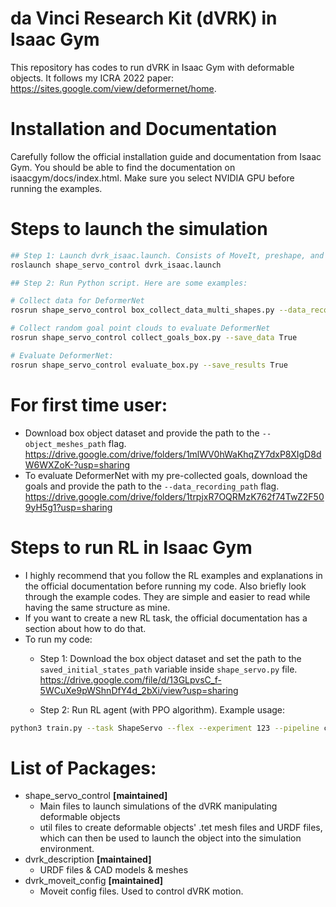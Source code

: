 da Vinci Research Kit (dVRK) in Isaac Gym
====================
This repository has codes to run dVRK in Isaac Gym with deformable objects. It follows my ICRA 2022 paper: https://sites.google.com/view/deformernet/home.  

# Installation and Documentation
Carefully follow the official installation guide and documentation from Isaac Gym. You should be able to find the documentation on isaacgym/docs/index.html. Make sure you select NVIDIA GPU before running the examples.

# Steps to launch the simulation
```sh
## Step 1: Launch dvrk_isaac.launch. Consists of MoveIt, preshape, and PyKDL server.
roslaunch shape_servo_control dvrk_isaac.launch

## Step 2: Run Python script. Here are some examples:

# Collect data for DeformerNet
rosrun shape_servo_control box_collect_data_multi_shapes.py --data_recording_path /home/baothach/Documents/random_stuff --save_data True

# Collect random goal point clouds to evaluate DeformerNet
rosrun shape_servo_control collect_goals_box.py --save_data True

# Evaluate DeformerNet:
rosrun shape_servo_control evaluate_box.py --save_results True
```

# For first time user:
* Download box object dataset and provide the path to the `--object_meshes_path` flag. https://drive.google.com/drive/folders/1mlWV0hWaKhqZY7dxP8XIgD8dW6WXZoK-?usp=sharing
* To evaluate DeformerNet with my pre-collected goals, download the goals and provide the path to the `--data_recording_path` flag. https://drive.google.com/drive/folders/1trpjxR7OQRMzK762f74TwZ2F509yH5g1?usp=sharing


# Steps to run RL in Isaac Gym
* I highly recommend that you follow the RL examples and explanations in the official documentation before running my code. Also briefly look through the example codes. They are simple and easier to read while having the same structure as mine.
* If you want to create a new RL task, the official documentation has a section about how to do that.
* To run my code:
    * Step 1: 
Download the box object dataset and set the path to the `saved_initial_states_path` variable inside `shape_servo.py` file. https://drive.google.com/file/d/13GLpvsC_f-5WCuXe9pWShnDfY4d_2bXi/view?usp=sharing

    * Step 2: Run RL agent (with PPO algorithm). Example usage:
```sh
python3 train.py --task ShapeServo --flex --experiment 123 --pipeline cpu

```

# List of Packages:
* shape_servo_control **[maintained]**
  * Main files to launch simulations of the dVRK manipulating deformable objects
  * util files to create deformable objects' .tet mesh files and URDF files, which can then be used to launch the object into the simulation environment.
* dvrk_description **[maintained]**
  * URDF files & CAD models & meshes
* dvrk_moveit_config **[maintained]**
  * Moveit config files. Used to control dVRK motion.

